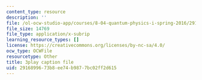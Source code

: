 ```yaml
---
content_type: resource
description: ''
file: /ol-ocw-studio-app/courses/8-04-quantum-physics-i-spring-2016/2916899673b8ee74b9877bc02ff2d615_vWGP5dogNm8.srt
file_size: 14769
file_type: application/x-subrip
learning_resource_types: []
license: https://creativecommons.org/licenses/by-nc-sa/4.0/
ocw_type: OCWFile
resourcetype: Other
title: 3play caption file
uid: 29168996-73b8-ee74-b987-7bc02ff2d615
---
```

